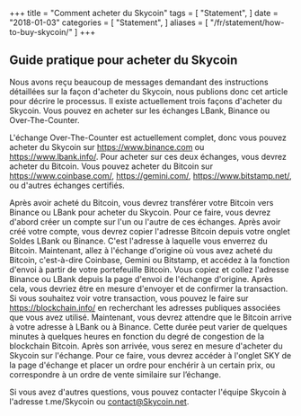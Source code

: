 +++
title = "Comment acheter du Skycoin"
tags = [
    "Statement",
]
date = "2018-01-03"
categories = [
    "Statement",
]
aliases = [
	"/fr/statement/how-to-buy-skycoin/"
]
+++

## Guide pratique pour acheter du Skycoin

Nous avons reçu beaucoup de messages demandant des instructions détaillées sur la façon d'acheter du Skycoin, nous publions donc cet article pour décrire le processus.
Il existe actuellement trois façons d'acheter du Skycoin. Vous pouvez en acheter sur les échanges LBank, Binance ou Over-The-Counter.

L'échange Over-The-Counter est actuellement complet, donc vous pouvez acheter du Skycoin sur https://www.binance.com ou https://www.lbank.info/.
Pour acheter sur ces deux échanges, vous devrez acheter du Bitcoin.
Vous pouvez acheter du Bitcoin sur https://www.coinbase.com/, https://gemini.com/, https://www.bitstamp.net/, ou d'autres échanges certifiés.

Après avoir acheté du Bitcoin, vous devrez transférer votre Bitcoin vers Binance ou LBank pour acheter du Skycoin.
Pour ce faire, vous devrez d'abord créer un compte sur l'un ou l'autre de ces échanges.
Après avoir créé votre compte, vous devrez copier l'adresse Bitcoin depuis votre onglet Soldes LBank ou Binance.
C'est l'adresse à laquelle vous enverrez du Bitcoin.
Maintenant, allez à l'échange d'origine où vous avez acheté du Bitcoin, c'est-à-dire Coinbase, Gemini ou Bitstamp, et accédez à la fonction d'envoi à partir de votre portefeuille Bitcoin.
Vous copiez et collez l'adresse Binance ou LBank depuis la page d'envoi de l'échange d'origine.
Après cela, vous devriez être en mesure d'envoyer et de confirmer la transaction.
Si vous souhaitez voir votre transaction, vous pouvez le faire sur https://blockchain.info/ en recherchant les adresses publiques associées que vous avez utilisé.
Maintenant, vous devrez attendre que le Bitcoin arrive à votre adresse à LBank ou à Binance.
Cette durée peut varier de quelques minutes à quelques heures en fonction du degré de congestion de la blockchain Bitcoin. Après son arrivée, vous serez en mesure d'acheter du Skycoin sur l'échange.
Pour ce faire, vous devrez accéder à l'onglet SKY de la page d'échange et placer un ordre pour enchérir à un certain prix, ou correspondre à un ordre de vente similaire sur l’échange.

Si vous avez d'autres questions, vous pouvez contacter l'équipe Skycoin à l'adresse t.me/Skycoin ou contact@Skycoin.net.
